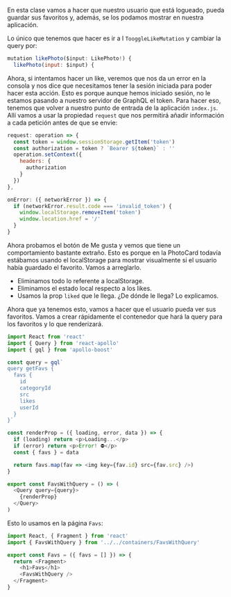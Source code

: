 En esta clase vamos a hacer que nuestro usuario que está logueado, pueda guardar sus favoritos y, además, se los podamos mostrar en nuestra aplicación.

Lo único que tenemos que hacer es ir a l `TooggleLikeMutation` y cambiar la query por:
```js
mutation likePhoto($input: LikePhoto!) {
  likePhoto(input: $input) {
```

Ahora, si intentamos hacer un like, veremos que nos da un error en la consola y nos dice que necesitamos tener la sesión iniciada para poder hacer esta acción. Esto es porque aunque hemos iniciado sesión, no le estamos pasando a nuestro servidor de GraphQL el token. Para hacer eso, tenemos que volver a nuestro punto de entrada de la aplicación `index.js`. Allí vamos a usar la propiedad `request` que nos permitirá añadir información a cada petición antes de que se envie:

```js en index.js
request: operation => {
  const token = window.sessionStorage.getItem('token')
  const authorization = token ? `Bearer ${token}` : ''
  operation.setContext({
    headers: {
      authorization
    }
  })
},
```

```js en index.js
onError: ({ networkError }) => {
  if (networkError.result.code === 'invalid_token') {
    window.localStorage.removeItem('token')
    window.location.href = '/'
  }
}
```

Ahora probamos el botón de Me gusta y vemos que tiene un comportamiento bastante extraño. Esto es porque en la PhotoCard todavía estábamos usando el localStorage para mostrar visualmente si el usuario había guardado el favorito. Vamos a arreglarlo.

- Eliminamos todo lo referente a localStorage.
- Eliminamos el estado local respecto a los likes.
- Usamos la prop `liked` que le llega. ¿De dónde le llega? Lo explicamos.

Ahora que ya tenemos esto, vamos a hacer que el usuario pueda ver sus favoritos. Vamos a crear rápidamente el contenedor que hará la query para los favoritos y lo que renderizará.

```js
import React from 'react'
import { Query } from 'react-apollo'
import { gql } from 'apollo-boost'

const query = gql`
query getFavs {
  favs {
    id
    categoryId
    src
    likes
    userId
  }
}`

const renderProp = ({ loading, error, data }) => {
  if (loading) return <p>Loading...</p>
  if (error) return <p>Error! ⛔</p>
  const { favs } = data

  return favs.map(fav => <img key={fav.id} src={fav.src} />)
}

export const FavsWithQuery = () => (
  <Query query={query}>
    {renderProp}
  </Query>
)
```

Esto lo usamos en la página `Favs`:

```js
import React, { Fragment } from 'react'
import { FavsWithQuery } from '../../containers/FavsWithQuery'

export const Favs = ({ favs = [] }) => {
  return <Fragment>
    <h1>Favs</h1>
    <FavsWithQuery />
  </Fragment>
}
```
